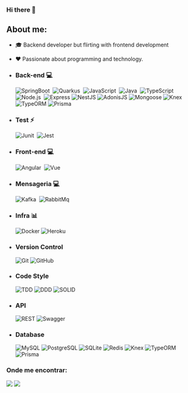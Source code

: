 ### Hi there 👋

## About me:
- 🎓 Backend developer but flirting with frontend development
- ❤️ Passionate about programming and technology.

-  ### Back-end 💻 <br>
    ![SpringBoot](https://img.shields.io/badge/-SpringBoot-006600?&logoColor=fff&logo=spring)&nbsp;
    ![Quarkus](https://img.shields.io/badge/-Quarkus-010445?&logoColor=fff&logo=quarkus)&nbsp;
    ![JavaScript](https://img.shields.io/badge/-JavaScript-fff700?&logoColor=black&logo=javascript)&nbsp;
    ![Java](https://img.shields.io/badge/-WebSocket-30363d?&logoColor=fff002&logo=socket.io)&nbsp;
    ![TypeScript](https://img.shields.io/badge/-TypeScript-007ACC?&logoColor=fff&logo=typescript)&nbsp;
    ![Node.js](https://img.shields.io/badge/-Node.js-006600?&logoColor=fff&logo=node.js)&nbsp;
      <img src="https://img.shields.io/badge/Express-000000?logo=express&logoColor=white" alt="Express"/>
      <img src="https://img.shields.io/badge/NestJS-E0234E?logo=nestjs&logoColor=white" alt="NestJS"/>
      <img src="https://img.shields.io/badge/AdonisJS-5A45FF?logo=adonisjs&logoColor=white" alt="AdonisJS"/>
      <img src="https://img.shields.io/badge/Mongoose-880000?logo=mongoose&logoColor=white" alt="Mongoose"/>
      <img src="https://img.shields.io/badge/Knex-D26B38?logoColor=white" alt="Knex"/>
      <img src="https://img.shields.io/badge/TypeORM-E83524?logoColor=white" alt="TypeORM"/>
      <img src="https://img.shields.io/badge/Prisma-2D3748?logo=prisma&logoColor=white" alt="Prisma"/>
  
 - ### Test ⚡ <br>
      ![Junit](https://img.shields.io/badge/-Junit-ff0000?&logoColor=fff&logo=junit5)&nbsp;
      ![Jest](https://img.shields.io/badge/-Jest-006600?&logoColor=fff&logo=jest)&nbsp;
  
 - ### Front-end 💻 <br>
     ![Angular](https://img.shields.io/badge/-Angular-ff0000?&logoColor=fff&logo=angular)&nbsp;
     ![Vue](https://img.shields.io/badge/-Vue-fff?&logoColor=006600&logo=vue.js)&nbsp;

 - ### Mensageria 💻 <br>
      ![Kafka](https://img.shields.io/badge/-Kafka-ff0000?&logoColor=fff&logo=apachekafka)&nbsp;
      ![RabbitMq](https://img.shields.io/badge/-RabbitMQ-orange?&logoColor=fff&logo=rabbitmq)&nbsp;

 - ### Infra 📊 <br>
      <img src="https://img.shields.io/badge/Docker-2496ED?logo=docker&logoColor=white" alt="Docker"/>
      <img src="https://img.shields.io/badge/Heroku-430098?logo=heroku&logoColor=white" alt="Heroku"/>
  
 - ### Version Control  <br>
      <img src="https://img.shields.io/badge/Git-F05032?logo=git&logoColor=white" alt="Git"/>
      <img src="https://img.shields.io/badge/GitHub-181717?logo=github&logoColor=white" alt="GitHub"/>

 - ### Code Style <br>
    <img src="https://img.shields.io/badge/TDD-2088FF?logoColor=white" alt="TDD"/>
    <img src="https://img.shields.io/badge/DDD-FC6D26?logoColor=white" alt="DDD"/>
    <img src="https://img.shields.io/badge/SOLID-FF9A00?logoColor=white" alt="SOLID"/>
 
- ### API <br>
  <img src="https://img.shields.io/badge/REST-E6484F?logoColor=white" alt="REST"/>
  <img src="https://img.shields.io/badge/Swagger-85EA2D?logo=swagger&logoColor=white" alt="Swagger"/>

- ### Database <br>
  <img src="https://img.shields.io/badge/MySQL-4479A1?logo=mysql&logoColor=white" alt="MySQL"/>
  <img src="https://img.shields.io/badge/PostgreSQL-4169E1?logo=postgresql&logoColor=white" alt="PostgreSQL"/>
  <img src="https://img.shields.io/badge/SQLite-003B57?logo=sqlite&logoColor=white" alt="SQLite"/>
  <img src="https://img.shields.io/badge/Redis-DC382D?logo=redis&logoColor=white" alt="Redis"/>
  <img src="https://img.shields.io/badge/Knex-D26B38?logoColor=white" alt="Knex"/>
  <img src="https://img.shields.io/badge/TypeORM-E83524?logoColor=white" alt="TypeORM"/>
  <img src="https://img.shields.io/badge/Prisma-2D3748?logo=prisma&logoColor=white" alt="Prisma"/>



### Onde me encontrar:
<a href="https://www.linkedin.com/in/marco-antonnio-araujo/"><img src="https://img.shields.io/badge/linkedin-0077B5.svg?&logo=linkedin&logoColor=white"></a>
<a href="https://instagram.com/mrcx07"><img src="https://img.shields.io/badge/instagram-E4405F.svg?&logo=instagram&logoColor=white"></a>
